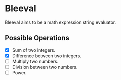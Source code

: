 # Bleeval

Bleeval aims to be a math expression string evaluator.

## Possible Operations
- [x] Sum of two integers.
- [x] Difference between two integers.
- [ ] Multiply two numbers.
- [ ] Division between two numbers.
- [ ] Power.
